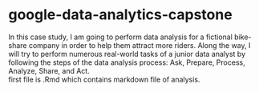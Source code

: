 # google-data-analytics-capstone
In this case study, I am going to perform data analysis for a fictional bike-share company in order to help them attract more riders. Along the way, I will try to perform numerous real-world tasks of a junior data analyst by following the steps of the data analysis process: Ask, Prepare, Process, Analyze, Share, and Act.  
first file is .Rmd which contains markdown file of analysis.  

